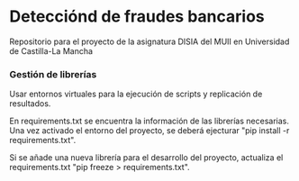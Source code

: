 # Detecciónd de fraudes bancarios
Repositorio para el proyecto de la asignatura DISIA del MUII en Universidad de Castilla-La Mancha


### Gestión de librerías

Usar entornos virtuales para la ejecución de scripts y replicación de resultados.

En requirements.txt se encuentra la información de las librerías necesarias. Una vez activado el entorno del proyecto, se deberá ejecturar "pip install -r requirements.txt".

Si se añade una nueva librería para el desarrollo del proyecto, actualiza el requirements.txt "pip freeze > requirements.txt".



